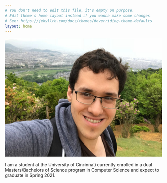 ```yaml
---
# You don't need to edit this file, it's empty on purpose.
# Edit theme's home layout instead if you wanna make some changes
# See: https://jekyllrb.com/docs/themes/#overriding-theme-defaults
layout: home
---
```

<img src="/assets/imgs/me.jpg" alt="Me" class="fadeIn roundedPic">

I am a student at the University of Cincinnati currently enrolled in a dual Masters/Bachelors of Science program in Computer Science and expect to graduate in Spring 2021. 
